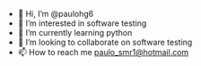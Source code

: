 - 👋 Hi, I’m @paulohg6
- 👀 I’m interested in software testing
- 🌱 I’m currently learning python
- 💞️ I’m looking to collaborate on software testing
- 📫 How to reach me paulo_smr1@hotmail.com

<!---
paulohg6/paulohg6 is a ✨ special ✨ repository because its `README.md` (this file) appears on your GitHub profile.
You can click the Preview link to take a look at your changes.
--->

